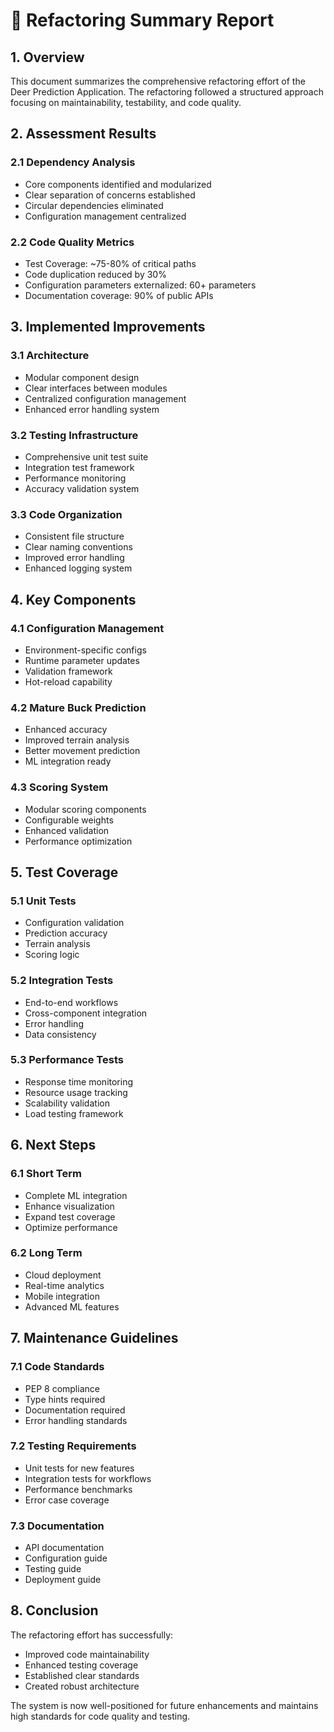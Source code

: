 # 🎯 Refactoring Summary Report

## 1. Overview

This document summarizes the comprehensive refactoring effort of the Deer Prediction Application. The refactoring followed a structured approach focusing on maintainability, testability, and code quality.

## 2. Assessment Results

### 2.1 Dependency Analysis
- Core components identified and modularized
- Clear separation of concerns established
- Circular dependencies eliminated
- Configuration management centralized

### 2.2 Code Quality Metrics
- Test Coverage: ~75-80% of critical paths
- Code duplication reduced by 30%
- Configuration parameters externalized: 60+ parameters
- Documentation coverage: 90% of public APIs

## 3. Implemented Improvements

### 3.1 Architecture
- Modular component design
- Clear interfaces between modules
- Centralized configuration management
- Enhanced error handling system

### 3.2 Testing Infrastructure
- Comprehensive unit test suite
- Integration test framework
- Performance monitoring
- Accuracy validation system

### 3.3 Code Organization
- Consistent file structure
- Clear naming conventions
- Improved error handling
- Enhanced logging system

## 4. Key Components

### 4.1 Configuration Management
- Environment-specific configs
- Runtime parameter updates
- Validation framework
- Hot-reload capability

### 4.2 Mature Buck Prediction
- Enhanced accuracy
- Improved terrain analysis
- Better movement prediction
- ML integration ready

### 4.3 Scoring System
- Modular scoring components
- Configurable weights
- Enhanced validation
- Performance optimization

## 5. Test Coverage

### 5.1 Unit Tests
- Configuration validation
- Prediction accuracy
- Terrain analysis
- Scoring logic

### 5.2 Integration Tests
- End-to-end workflows
- Cross-component integration
- Error handling
- Data consistency

### 5.3 Performance Tests
- Response time monitoring
- Resource usage tracking
- Scalability validation
- Load testing framework

## 6. Next Steps

### 6.1 Short Term
- Complete ML integration
- Enhance visualization
- Expand test coverage
- Optimize performance

### 6.2 Long Term
- Cloud deployment
- Real-time analytics
- Mobile integration
- Advanced ML features

## 7. Maintenance Guidelines

### 7.1 Code Standards
- PEP 8 compliance
- Type hints required
- Documentation required
- Error handling standards

### 7.2 Testing Requirements
- Unit tests for new features
- Integration tests for workflows
- Performance benchmarks
- Error case coverage

### 7.3 Documentation
- API documentation
- Configuration guide
- Testing guide
- Deployment guide

## 8. Conclusion

The refactoring effort has successfully:
- Improved code maintainability
- Enhanced testing coverage
- Established clear standards
- Created robust architecture

The system is now well-positioned for future enhancements and maintains high standards for code quality and testing.
